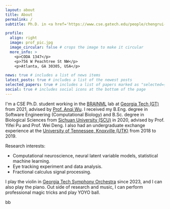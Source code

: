 ```yaml
---
layout: about
title: About
permalink: /
subtitle: Ph.D. in <a href='https://www.cse.gatech.edu/people/chengrui-li'>CSE @ Georgia Tech</a> cnlichengrui@gatech.edu

profile:
  align: right
  image: prof_pic.jpg
  image_circular: false # crops the image to make it circular
  more_info: >
    <p>CODA 1347</p>
    <p>756 W Peachtree St NW</p>
    <p>Atlanta, GA 30305, USA</p>

news: true # includes a list of news items
latest_posts: true # includes a list of the newest posts
selected_papers: true # includes a list of papers marked as "selected={true}"
social: true # includes social icons at the bottom of the page
---
```


I'm a CSE Ph.D. student working in the [BRAINML](https://sites.google.com/view/brainml/home) lab at [Georgia Tech (GT)](https://cse.gatech.edu/) from 2021, advised by [Prof. Anqi Wu](https://sites.google.com/site/anqiwuresearch/home). I received my B.Eng. degree in Software Engineering (Computational Biology) and B.Sc. degree in Biological Sciences from [Sichuan University (SCU)](https://en.scu.edu.cn/) in 2020, advised by Prof. Yifei Pu and Prof. Wei Deng. I also had an undergraduate exchange experience at the [University of Tennessee, Knoxville (UTK)](https://www.utk.edu) from 2018 to 2019.

Research interests:
* Computational neuroscience, neural latent variable models, statistical machine learning.
* Eye tracking experiment and data analysis.
* Fractional calculus signal processing.

I play the violin in [Georgia Tech Symphony Orchestra](https://music.gatech.edu/orchestras) since 2023, and I can also play the piano. Out side of research and music, I can perform professional magic tricks and play YOYO ball.

bb

<!-- Put your address / P.O. box / other info right below your picture. You can also disable any of these elements by editing `profile` property of the YAML header of your `_pages/about.md`. Edit `_bibliography/papers.bib` and Jekyll will render your [publications page](/al-folio/publications/) automatically.

Link to your social media connections, too. This theme is set up to use [Font Awesome icons](https://fontawesome.com/) and [Academicons](https://jpswalsh.github.io/academicons/), like the ones below. Add your Facebook, Twitter, LinkedIn, Google Scholar, or just disable all of them. -->
